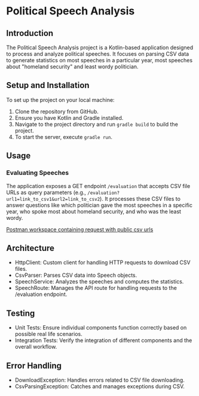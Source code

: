 # Political Speech Analysis

## Introduction
The Political Speech Analysis project is a Kotlin-based application designed to process and analyze political speeches. It focuses on parsing CSV data to generate statistics on most speeches in a particular year, most speeches about "homeland security" and least wordy politician.

## Setup and Installation
To set up the project on your local machine:
1. Clone the repository from GitHub.
2. Ensure you have Kotlin and Gradle installed.
3. Navigate to the project directory and run `gradle build` to build the project.
4. To start the server, execute `gradle run`.

## Usage
### Evaluating Speeches
The application exposes a GET endpoint `/evaluation` that accepts CSV file URLs as query parameters (e.g., `/evaluation?url1=link_to_csv1&url2=link_to_csv2`). It processes these CSV files to answer questions like which politician gave the most speeches in a specific year, who spoke most about homeland security, and who was the least wordy.

[Postman workspace containing request with public csv urls](https://www.postman.com/ruhats/workspace/fashion-digital/collection/5575618-b69449f0-3b19-4e8e-890a-89c688f9dd24?action=share&creator=5575618)

## Architecture
* HttpClient: Custom client for handling HTTP requests to download CSV files.
* CsvParser: Parses CSV data into Speech objects.
* SpeechService: Analyzes the speeches and computes the statistics.
* SpeechRoute: Manages the API route for handling requests to the /evaluation endpoint.

## Testing
* Unit Tests: Ensure individual components function correctly based on possible real life scenarios.
* Integration Tests: Verify the integration of different components and the overall workflow.

## Error Handling
* DownloadException: Handles errors related to CSV file downloading.
* CsvParsingException: Catches and manages exceptions during CSV.